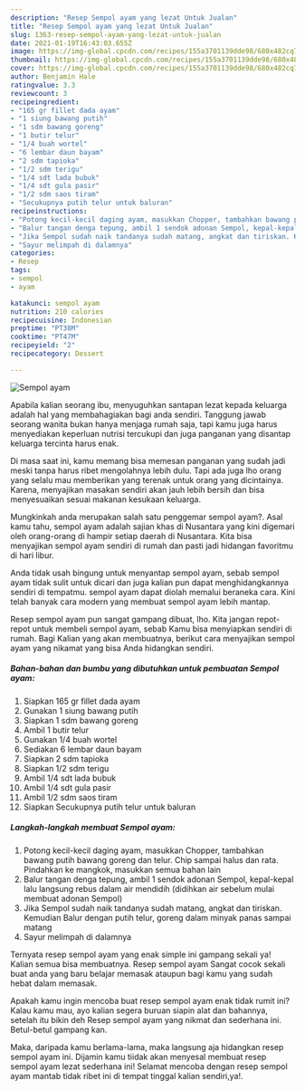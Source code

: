 ```yaml
---
description: "Resep Sempol ayam yang lezat Untuk Jualan"
title: "Resep Sempol ayam yang lezat Untuk Jualan"
slug: 1363-resep-sempol-ayam-yang-lezat-untuk-jualan
date: 2021-01-19T16:43:03.655Z
image: https://img-global.cpcdn.com/recipes/155a3701139dde98/680x482cq70/sempol-ayam-foto-resep-utama.jpg
thumbnail: https://img-global.cpcdn.com/recipes/155a3701139dde98/680x482cq70/sempol-ayam-foto-resep-utama.jpg
cover: https://img-global.cpcdn.com/recipes/155a3701139dde98/680x482cq70/sempol-ayam-foto-resep-utama.jpg
author: Benjamin Hale
ratingvalue: 3.3
reviewcount: 3
recipeingredient:
- "165 gr fillet dada ayam"
- "1 siung bawang putih"
- "1 sdm bawang goreng"
- "1 butir telur"
- "1/4 buah wortel"
- "6 lembar daun bayam"
- "2 sdm tapioka"
- "1/2 sdm terigu"
- "1/4 sdt lada bubuk"
- "1/4 sdt gula pasir"
- "1/2 sdm saos tiram"
- "Secukupnya putih telur untuk baluran"
recipeinstructions:
- "Potong kecil-kecil daging ayam, masukkan Chopper, tambahkan bawang putih bawang goreng dan telur. Chip sampai halus dan rata. Pindahkan ke mangkok, masukkan semua bahan lain"
- "Balur tangan denga tepung, ambil 1 sendok adonan Sempol, kepal-kepal lalu langsung rebus dalam air mendidih (didihkan air sebelum mulai membuat adonan Sempol)"
- "Jika Sempol sudah naik tandanya sudah matang, angkat dan tiriskan. Kemudian Balur dengan putih telur, goreng dalam minyak panas sampai matang"
- "Sayur melimpah di dalamnya"
categories:
- Resep
tags:
- sempol
- ayam

katakunci: sempol ayam 
nutrition: 210 calories
recipecuisine: Indonesian
preptime: "PT38M"
cooktime: "PT47M"
recipeyield: "2"
recipecategory: Dessert

---
```



![Sempol ayam](https://img-global.cpcdn.com/recipes/155a3701139dde98/680x482cq70/sempol-ayam-foto-resep-utama.jpg)

Apabila kalian seorang ibu, menyuguhkan santapan lezat kepada keluarga adalah hal yang membahagiakan bagi anda sendiri. Tanggung jawab seorang  wanita bukan hanya menjaga rumah saja, tapi kamu juga harus menyediakan keperluan nutrisi tercukupi dan juga panganan yang disantap keluarga tercinta harus enak.

Di masa  saat ini, kamu memang bisa memesan panganan yang sudah jadi meski tanpa harus ribet mengolahnya lebih dulu. Tapi ada juga lho orang yang selalu mau memberikan yang terenak untuk orang yang dicintainya. Karena, menyajikan masakan sendiri akan jauh lebih bersih dan bisa menyesuaikan sesuai makanan kesukaan keluarga. 



Mungkinkah anda merupakan salah satu penggemar sempol ayam?. Asal kamu tahu, sempol ayam adalah sajian khas di Nusantara yang kini digemari oleh orang-orang di hampir setiap daerah di Nusantara. Kita bisa menyajikan sempol ayam sendiri di rumah dan pasti jadi hidangan favoritmu di hari libur.

Anda tidak usah bingung untuk menyantap sempol ayam, sebab sempol ayam tidak sulit untuk dicari dan juga kalian pun dapat menghidangkannya sendiri di tempatmu. sempol ayam dapat diolah memalui beraneka cara. Kini telah banyak cara modern yang membuat sempol ayam lebih mantap.

Resep sempol ayam pun sangat gampang dibuat, lho. Kita jangan repot-repot untuk membeli sempol ayam, sebab Kamu bisa menyiapkan sendiri di rumah. Bagi Kalian yang akan membuatnya, berikut cara menyajikan sempol ayam yang nikamat yang bisa Anda hidangkan sendiri.

<!--inarticleads1-->

##### Bahan-bahan dan bumbu yang dibutuhkan untuk pembuatan Sempol ayam:

1. Siapkan 165 gr fillet dada ayam
1. Gunakan 1 siung bawang putih
1. Siapkan 1 sdm bawang goreng
1. Ambil 1 butir telur
1. Gunakan 1/4 buah wortel
1. Sediakan 6 lembar daun bayam
1. Siapkan 2 sdm tapioka
1. Siapkan 1/2 sdm terigu
1. Ambil 1/4 sdt lada bubuk
1. Ambil 1/4 sdt gula pasir
1. Ambil 1/2 sdm saos tiram
1. Siapkan Secukupnya putih telur untuk baluran




<!--inarticleads2-->

##### Langkah-langkah membuat Sempol ayam:

1. Potong kecil-kecil daging ayam, masukkan Chopper, tambahkan bawang putih bawang goreng dan telur. Chip sampai halus dan rata. Pindahkan ke mangkok, masukkan semua bahan lain
1. Balur tangan denga tepung, ambil 1 sendok adonan Sempol, kepal-kepal lalu langsung rebus dalam air mendidih (didihkan air sebelum mulai membuat adonan Sempol)
1. Jika Sempol sudah naik tandanya sudah matang, angkat dan tiriskan. Kemudian Balur dengan putih telur, goreng dalam minyak panas sampai matang
1. Sayur melimpah di dalamnya




Ternyata resep sempol ayam yang enak simple ini gampang sekali ya! Kalian semua bisa membuatnya. Resep sempol ayam Sangat cocok sekali buat anda yang baru belajar memasak ataupun bagi kamu yang sudah hebat dalam memasak.

Apakah kamu ingin mencoba buat resep sempol ayam enak tidak rumit ini? Kalau kamu mau, ayo kalian segera buruan siapin alat dan bahannya, setelah itu bikin deh Resep sempol ayam yang nikmat dan sederhana ini. Betul-betul gampang kan. 

Maka, daripada kamu berlama-lama, maka langsung aja hidangkan resep sempol ayam ini. Dijamin kamu tiidak akan menyesal membuat resep sempol ayam lezat sederhana ini! Selamat mencoba dengan resep sempol ayam mantab tidak ribet ini di tempat tinggal kalian sendiri,ya!.


